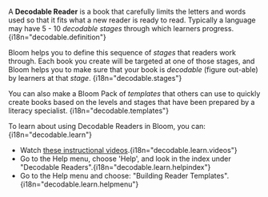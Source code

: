 A **Decodable Reader** is a book that carefully limits the letters and words used so that it fits what a new reader is ready to read. Typically a language may have 5 - 10 *decodable stages* through which learners progress. {i18n="decodable.definition"}

Bloom helps you to define this sequence of *stages* that readers work through. Each book you create will be targeted at one of those stages, and Bloom helps you to make sure that your book is *decodable* (figure out-able) by learners at that *stage*. {i18n="decodable.stages"}

You can also make a Bloom Pack of *templates* that others can use to quickly create books based on the levels and stages that have been prepared by a literacy specialist. {i18n="decodable.templates"}

To learn about using Decodable Readers in Bloom, you can: {i18n="decodable.learn"}

- Watch [these instructional videos](http://tiny.cc/8vbwux).{i18n="decodable.learn.videos"}
- Go to the Help menu, choose 'Help', and look in the index under "Decodable Readers".{i18n="decodable.learn.helpindex"}
- Go to the Help menu and choose: "Building Reader Templates".{i18n="decodable.learn.helpmenu"}
